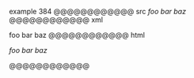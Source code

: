 example 384
@@@@@@@@@@@@ src
_foo _bar_ baz_
@@@@@@@@@@@@ xml
<?xml version="1.0" encoding="UTF-8"?>
<!DOCTYPE document SYSTEM "CommonMark.dtd">
<document xmlns="http://commonmark.org/xml/1.0">
  <paragraph>
    <emph>
      <text>foo </text>
      <emph>
        <text>bar</text>
      </emph>
      <text> baz</text>
    </emph>
  </paragraph>
</document>
@@@@@@@@@@@@ html
<p><em>foo <em>bar</em> baz</em></p>
@@@@@@@@@@@@
